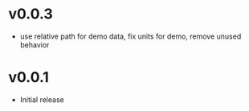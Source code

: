 v0.0.3
==================
* use relative path for demo data, fix units for demo, remove unused behavior

v0.0.1
==================
* Initial release
